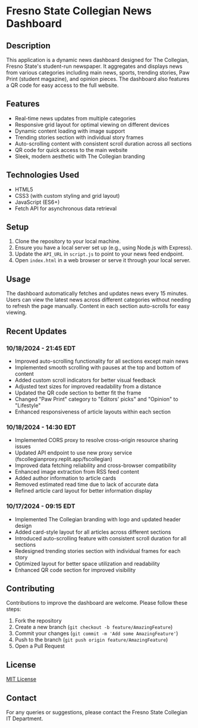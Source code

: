 # Fresno State Collegian News Dashboard

## Description
This application is a dynamic news dashboard designed for The Collegian, Fresno State's student-run newspaper. It aggregates and displays news from various categories including main news, sports, trending stories, Paw Print (student magazine), and opinion pieces. The dashboard also features a QR code for easy access to the full website.

## Features
- Real-time news updates from multiple categories
- Responsive grid layout for optimal viewing on different devices
- Dynamic content loading with image support
- Trending stories section with individual story frames
- Auto-scrolling content with consistent scroll duration across all sections
- QR code for quick access to the main website
- Sleek, modern aesthetic with The Collegian branding

## Technologies Used
- HTML5
- CSS3 (with custom styling and grid layout)
- JavaScript (ES6+)
- Fetch API for asynchronous data retrieval

## Setup
1. Clone the repository to your local machine.
2. Ensure you have a local server set up (e.g., using Node.js with Express).
3. Update the `API_URL` in `script.js` to point to your news feed endpoint.
4. Open `index.html` in a web browser or serve it through your local server.

## Usage
The dashboard automatically fetches and updates news every 15 minutes. Users can view the latest news across different categories without needing to refresh the page manually. Content in each section auto-scrolls for easy viewing.

## Recent Updates
### 10/18/2024 - 21:45 EDT
- Improved auto-scrolling functionality for all sections except main news
- Implemented smooth scrolling with pauses at the top and bottom of content
- Added custom scroll indicators for better visual feedback
- Adjusted text sizes for improved readability from a distance
- Updated the QR code section to better fit the frame
- Changed "Paw Print" category to "Editors' picks" and "Opinion" to "Lifestyle"
- Enhanced responsiveness of article layouts within each section

### 10/18/2024 - 14:30 EDT
- Implemented CORS proxy to resolve cross-origin resource sharing issues
- Updated API endpoint to use new proxy service (fscollegianproxy.replit.app/fscollegian)
- Improved data fetching reliability and cross-browser compatibility
- Enhanced image extraction from RSS feed content
- Added author information to article cards
- Removed estimated read time due to lack of accurate data
- Refined article card layout for better information display

### 10/17/2024 - 09:15 EDT
- Implemented The Collegian branding with logo and updated header design
- Added card-style layout for all articles across different sections
- Introduced auto-scrolling feature with consistent scroll duration for all sections
- Redesigned trending stories section with individual frames for each story
- Optimized layout for better space utilization and readability
- Enhanced QR code section for improved visibility

## Contributing
Contributions to improve the dashboard are welcome. Please follow these steps:
1. Fork the repository
2. Create a new branch (`git checkout -b feature/AmazingFeature`)
3. Commit your changes (`git commit -m 'Add some AmazingFeature'`)
4. Push to the branch (`git push origin feature/AmazingFeature`)
5. Open a Pull Request

## License
[MIT License](https://opensource.org/licenses/MIT)

## Contact
For any queries or suggestions, please contact the Fresno State Collegian IT Department.
